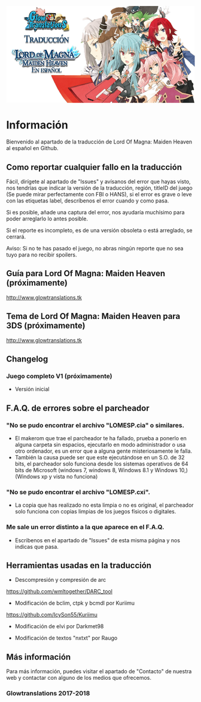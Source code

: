 ![Glowtranslations](https://raw.githubusercontent.com/Glowtranslations/LordOfMagnaMaidenHeavenESP/master/image.png)
# Información
Bienvenido al apartado de la traducción de Lord Of Magna: Maiden Heaven al español en Github.

## Como reportar cualquier fallo en la traducción
Fácil, dirígete al apartado de "Issues" y avísanos del error que hayas visto, nos tendrías que indicar la versión de la traducción, región, titleID del juego (Se puede mirar perfectamente con FBI o HANS), si el error es grave o leve con las etiquetas label, descríbenos el error cuando y como pasa.

Si es posible, añade una captura del error, nos ayudaría muchísimo para poder arreglarlo lo antes posible.

Si el reporte es incompleto, es de una versión obsoleta o está arreglado, se cerrará.

Aviso: Si no te has pasado el juego, no abras ningún reporte que no sea tuyo para no recibir spoilers.


## Guía para Lord Of Magna: Maiden Heaven  (próximamente)
http://www.glowtranslations.tk

## Tema de Lord Of Magna: Maiden Heaven para 3DS (próximamente)
http://www.glowtranslations.tk

## Changelog
### Juego completo V1 (próximamente)
* Versión inicial

## F.A.Q. de errores sobre el parcheador
### "No se pudo encontrar el archivo "LOMESP.cia" o similares.
* El makerom que trae el parcheador te ha fallado, prueba a ponerlo en alguna carpeta sin espacios, ejecutarlo en modo administrador o usa otro ordenador, es un error que a alguna gente misteriosamente le falla.
* También la causa puede ser que este ejecutándose en un S.O. de 32 bits, el parcheador solo funciona desde los sistemas operativos de 64 bits de Microsoft (windows 7, windows 8, Windows 8.1 y Windows 10,) (Windows xp y vista no funciona)
### "No se pudo encontrar el archivo "LOMESP.cxi".
* La copia que has realizado no esta limpia o no es original, el parcheador solo funciona con copias limpias de los juegos físicos o digitales.
### Me sale un error distinto a la que aparece en el F.A.Q.
* Escribenos en el apartado de "Issues" de esta misma página y nos indicas que pasa.

## Herramientas usadas en la traducción
* Descompresión y compresión de arc 

https://github.com/wmltogether/DARC_tool

* Modificación de bclim, ctpk y bcmdl por Kuriimu

https://github.com/IcySon55/Kuriimu

* Modificación de elvi por Darkmet98

* Modificación de textos "nxtxt" por Raugo

## Más información
Para más información, puedes visitar el apartado de "Contacto" de nuestra web y contactar con alguno de los medios que ofrecemos.

### Glowtranslations 2017-2018
